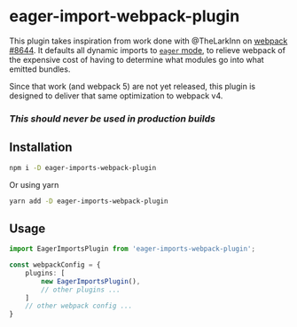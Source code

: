# eager-import-webpack-plugin

This plugin takes inspiration from work done with @TheLarkInn on [webpack #8644](https://github.com/webpack/webpack/issues/8644). It defaults all dynamic imports to [`eager` mode](https://webpack.js.org/api/module-methods/#magic-comments), to relieve webpack of the expensive cost of having to determine what modules go into what emitted bundles.

Since that work (and webpack 5) are not yet released, this plugin is designed to deliver that same optimization to webpack v4.

### *This should never be used in production builds*

## Installation

```bash
npm i -D eager-imports-webpack-plugin
```

Or using yarn

```bash
yarn add -D eager-imports-webpack-plugin
```

## Usage

```ts
import EagerImportsPlugin from 'eager-imports-webpack-plugin';

const webpackConfig = {
    plugins: [
        new EagerImportsPlugin(),
        // other plugins ...
    ]
    // other webpack config ...
}
```

